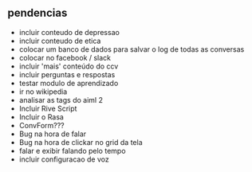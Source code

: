  ## pendencias

- incluir conteudo de depressao
- incluir conteudo de etica
- colocar um banco de dados para salvar o log de todas as conversas
- colocar no facebook / slack
- incluir 'mais' conteúdo do ccv
- incluir perguntas e respostas
- testar modulo de aprendizado
- ir no wikipedia
- analisar as tags do aiml 2
- Incluir Rive Script
- Incluir o Rasa
- ConvForm???
- Bug na hora de falar
- Bug na hora de clickar no grid da tela
- falar e exibir falando pelo tempo 
- incluir configuracao de voz





